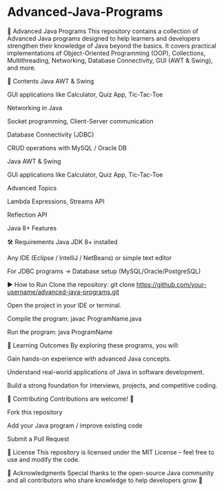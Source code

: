 # Advanced-Java-Programs
🚀 Advanced Java Programs
This repository contains a collection of Advanced Java programs designed to help learners and developers strengthen their knowledge of Java beyond the basics. It covers practical implementations of Object-Oriented Programming (OOP), Collections, Multithreading, Networking, Database Connectivity, GUI (AWT & Swing), and more.

📂 Contents
Java AWT & Swing

GUI applications like Calculator, Quiz App, Tic-Tac-Toe

Networking in Java

Socket programming, Client-Server communication

Database Connectivity (JDBC)

CRUD operations with MySQL / Oracle DB

Java AWT & Swing

GUI applications like Calculator, Quiz App, Tic-Tac-Toe

Advanced Topics

Lambda Expressions, Streams API

Reflection API

Java 8+ Features

🛠️ Requirements
Java JDK 8+ installed

Any IDE (Eclipse / IntelliJ / NetBeans) or simple text editor

For JDBC programs → Database setup (MySQL/Oracle/PostgreSQL)

▶️ How to Run
Clone the repository:
git clone https://github.com/your-username/advanced-java-programs.git

Open the project in your IDE or terminal.

Compile the program:
javac ProgramName.java

Run the program:
java ProgramName

🎯 Learning Outcomes
By exploring these programs, you will:

Gain hands-on experience with advanced Java concepts.

Understand real-world applications of Java in software development.

Build a strong foundation for interviews, projects, and competitive coding.

🤝 Contributing
Contributions are welcome! 🎉

Fork this repository

Add your Java program / improve existing code

Submit a Pull Request

📜 License
This repository is licensed under the MIT License – feel free to use and modify the code.

🌟 Acknowledgments
Special thanks to the open-source Java community and all contributors who share knowledge to help developers grow 🚀

